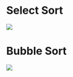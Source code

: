 # Select Sort
![](http://www.programiz.com/sites/tutorial2program/files/Selection-sort-algorithm.jpg)

# Bubble Sort
![](http://www.programiz.com/sites/tutorial2program/files/Bubble-sort-algorithm-programming.jpg)
